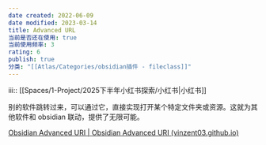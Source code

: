 ```yaml
---
date created: 2022-06-09
date modified: 2023-03-14
title: Advanced URL
当前是否还在使用: true
当前使用频率: 3
rating: 6
publish: true
分类: "[[Atlas/Categories/obsidian插件 - fileclass]]"
---
```


iii:: [[Spaces/1-Project/2025下半年小红书探索/小红书\|小红书]]

别的软件跳转过来，可以通过它，直接实现打开某个特定文件夹或资源。这就为其他软件和 obsidian 联动，提供了无限可能。

[Obsidian Advanced URI | Obsidian Advanced URI (vinzent03.github.io)](https://vinzent03.github.io/obsidian-advanced-uri/)